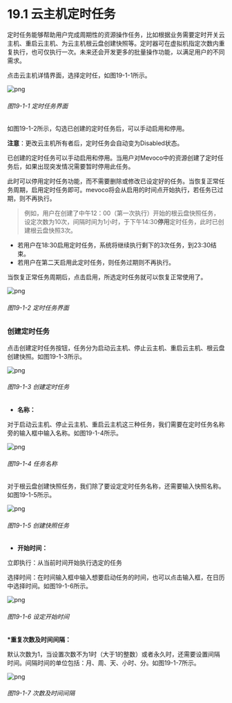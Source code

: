 # 19.1 云主机定时任务

定时任务能够帮助用户完成周期性的资源操作任务，比如根据业务需要定时开关云主机、重启云主机、为云主机根云盘创建快照等。定时器可在虚拟机指定次数内重复执行，也可仅执行一次。未来还会开发更多的批量操作功能，以满足用户的不同需求。

点击云主机详情界面，选择定时任，如图19-1-1所示。

![png](../images/19-1-1.png "图19-1-1 定时任务界面")

###### 图19-1-1 定时任务界面

如图19-1-2所示，勾选已创建的定时任务后，可以手动启用和停用。

**注意**：更改云主机所有者后，定时任务会自动变为Disabled状态。

已创建的定时任务可以手动启用和停用。当用户对Mevoco中的资源创建了定时任务后，如果出现突发情况需要暂时停用此任务。

此时可以停用定时任务功能，而不需要删除或修改已设定好的任务。当恢复正常任务周期，启用定时任务即可。mevoco将会从启用的时间点开始执行，若任务已过期，则不再执行。

> 例如，用户在创建了中午12：00（第一次执行）开始的根云盘快照任务，设定次数为10次，间隔时间为1小时，于下午14:30**停用**定时任务，此时已创建根云盘快照3次。
* 若用户在18:30启用定时任务，系统将继续执行剩下的3次任务，到23:30结束。
* 若用户在第二天启用此定时任务，则任务过期则不再执行。

当恢复正常任务周期后，点击启用，所选定时任务就可以恢复正常使用了。

![png](../images/19-1-2.png "图19-1-2 定时任务界面")

###### 图19-1-2 定时任务界面

### 创建定时任务

点击创建定时任务按钮，任务分为启动云主机、停止云主机、重启云主机、根云盘创建快照。如图19-1-3所示。

![png](../images/19-1-3.png "图19-1-3 创建定时任务")

###### 图19-1-3 创建定时任务

* **名称：**

对于启动云主机、停止云主机、重启云主机这三种任务，我们需要在定时任务名称旁的输入框中输入名称。如图19-1-4所示。

![png](../images/19-1-4.png "图19-1-4 任务名称")

###### 图19-1-4 任务名称

对于根云盘创建快照任务，我们除了要设定定时任务名称，还需要输入快照名称。如图19-1-5所示。

![png](../images/19-1-5.png "图19-1-5 创建快照任务")

###### 图19-1-5 创建快照任务

* **开始时间：**

立即执行：从当前时间开始执行选定的任务

选择时间：在时间输入框中输入想要启动任务的时间，也可以点击输入框，在日历中选择时间。如图19-1-6所示。

![png](../images/19-1-6.png "图19-1-6 设定开始时间")

###### 图19-1-6 设定开始时间

**\*重复次数及时间间隔：**

默认次数为1，当设置次数不为1时（大于1的整数）或者永久时，还需要设置间隔时间。间隔时间的单位包括：月、周、天、小时、分。如图19-1-7所示。

![png](../images/19-1-7.png "图19-1-7 次数及时间间隔")

###### 图19-1-7 次数及时间间隔

